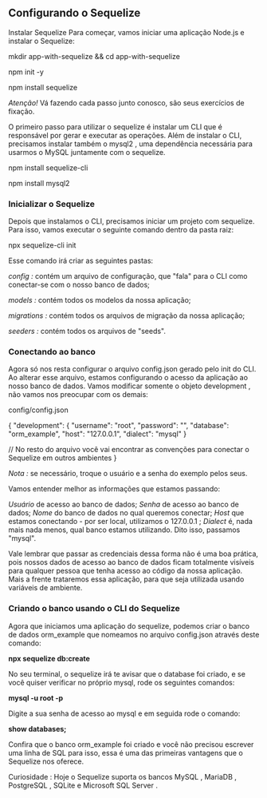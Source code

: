 ## Configurando o Sequelize

Instalar Sequelize
Para começar, vamos iniciar uma aplicação Node.js e instalar o Sequelize:

mkdir app-with-sequelize && cd app-with-sequelize

npm init -y

npm install sequelize

*Atenção!* Vá fazendo cada passo junto conosco, são seus exercícios de fixação.

O primeiro passo para utilizar o sequelize é instalar um CLI que é responsável por gerar e executar as operações. Além de instalar o CLI, precisamos instalar também o mysql2 , uma dependência necessária para usarmos o MySQL juntamente com o sequelize.

npm install sequelize-cli

npm install mysql2

### Inicializar o Sequelize

Depois que instalamos o CLI, precisamos iniciar um projeto com sequelize. Para isso, vamos executar o seguinte comando dentro da pasta raiz:

npx sequelize-cli init

Esse comando irá criar as seguintes pastas:

*config :* contém um arquivo de configuração, que "fala" para o CLI como conectar-se com o nosso banco de dados;

*models :* contém todos os modelos da nossa aplicação;

*migrations :* contém todos os arquivos de migração da nossa aplicação;

*seeders :* contém todos os arquivos de "seeds".

### Conectando ao banco

Agora só nos resta configurar o arquivo config.json gerado pelo init do CLI. Ao alterar esse arquivo, estamos configurando o acesso da aplicação ao nosso banco de dados. Vamos modificar somente o objeto development , não vamos nos preocupar com os demais:

config/config.json

{
  "development": {
    "username": "root",
    "password": "",
    "database": "orm_example",
    "host": "127.0.0.1",
    "dialect": "mysql"
  }

  // No resto do arquivo você vai encontrar as convenções para conectar o Sequelize em outros ambientes
}

*Nota :* se necessário, troque o usuário e a senha do exemplo pelos seus.

Vamos entender melhor as informações que estamos passando:

*Usuário* de acesso ao banco de dados;
*Senha* de acesso ao banco de dados;
*Nome* do banco de dados no qual queremos conectar;
*Host* que estamos conectando - por ser local, utilizamos o 127.0.0.1 ;
*Dialect* é, nada mais nada menos, qual banco estamos utilizando. Dito isso, passamos "mysql".

Vale lembrar que passar as credenciais dessa forma não é uma boa prática, pois nossos dados de acesso ao banco de dados ficam totalmente visíveis para qualquer pessoa que tenha acesso ao código da nossa aplicação. Mais a frente trataremos essa aplicação, para que seja utilizada usando variáveis de ambiente.

### Criando o banco usando o CLI do Sequelize

Agora que iniciamos uma aplicação do sequelize, podemos criar o banco de dados orm_example que nomeamos no arquivo config.json através deste comando:

**npx sequelize db:create**

No seu terminal, o sequelize irá te avisar que o database foi criado, e se você quiser verificar no próprio mysql, rode os seguintes comandos:

**mysql -u root -p**

Digite a sua senha de acesso ao mysql e em seguida rode o comando:

**show databases;**

Confira que o banco orm_example foi criado e você não precisou escrever uma linha de SQL para isso, essa é uma das primeiras vantagens que o Sequelize nos oferece.

Curiosidade : Hoje o Sequelize suporta os bancos MySQL , MariaDB , PostgreSQL , SQLite e Microsoft SQL Server .
